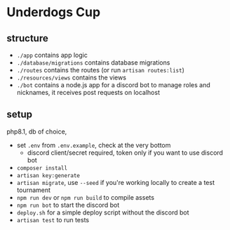 # Underdogs Cup

## structure

- `./app` contains app logic
- `./database/migrations` contains database migrations
- `./routes` contains the routes (or run `artisan routes:list`)
- `./resources/views` contains the views
- `./bot` contains a node.js app for a discord bot to manage roles and nicknames, it receives post requests on localhost

## setup

php8.1, db of choice,

- set `.env` from `.env.example`, check at the very bottom
    - discord client/secret required, token only if you want to use discord bot
- `composer install`
- `artisan key:generate`
- `artisan migrate`, use `--seed` if you're working locally to create a test tournament
- `npm run dev` or `npm run build` to compile assets
- `npm run bot` to start the discord bot
- `deploy.sh` for a simple deploy script without the discord bot
- `artisan test` to run tests

